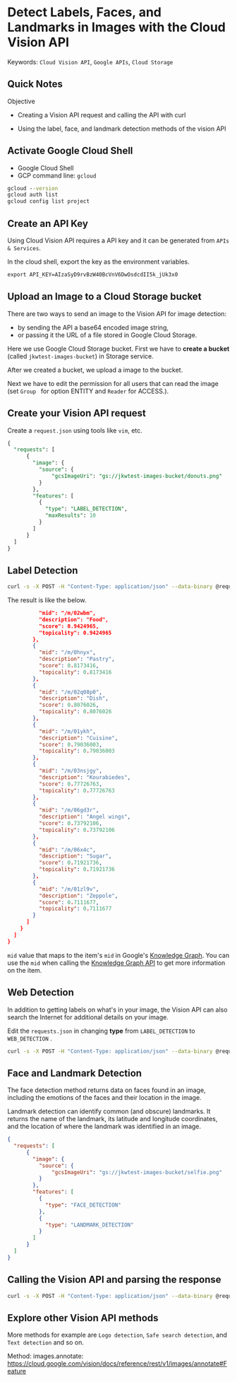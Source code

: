 # Detect Labels, Faces, and Landmarks in Images with the Cloud Vision API



Keywords: `Cloud Vision API`, `Google APIs`, `Cloud Storage`



## Quick Notes

Objective

*   Creating a Vision API request and calling the API with curl

*   Using the label, face, and landmark detection methods of the vision API



## Activate Google Cloud Shell

*   Google Cloud Shell
*   GCP command line: `gcloud`
```cmd
gcloud --version
gcloud auth list
gcloud config list project
```



## Create an API Key

Using Cloud Vision API requires a API key and it can be generated from `APIs & Services`.

In the cloud shell, export the key as the environment variables.

```cmd
export API_KEY=AIzaSyD9rvBzW40BcVnV6DwOsdcdII5k_jUk3x0
```



## Upload an Image to a Cloud Storage bucket

There are two ways to send an image to the Vision API for image detection: 

*   by sending the API a base64 encoded image string, 
*   or passing it the URL of a file stored in Google Cloud Storage.

Here we use Google Cloud Storage bucket. First we have to **create a bucket** (called `jkwtest-images-bucket`) in Storage service.

After we created a bucket, we upload a image to the bucket.

Next we have to edit the permission for all users that can read the image (set `Group ` for option ENTITY and `Reader` for ACCESS.).



## Create your Vision API request

Create a `request.json` using tools like `vim`, etc.

```sql
{
  "requests": [
      {
        "image": {
          "source": {
              "gcsImageUri": "gs://jkwtest-images-bucket/donuts.png"
          }
        },
        "features": [
          {
            "type": "LABEL_DETECTION",
            "maxResults": 10
          }
        ]
      }
  ]
}
```



## Label Detection

```sh
curl -s -X POST -H "Content-Type: application/json" --data-binary @request.json  https://vision.googleapis.com/v1/images:annotate?key=${API_KEY}
```

The result is like the below.

```json
          "mid": "/m/02wbm",
          "description": "Food",
          "score": 0.9424965,
          "topicality": 0.9424965
        },
        {
          "mid": "/m/0hnyx",
          "description": "Pastry",
          "score": 0.8173416,
          "topicality": 0.8173416
        },
        {
          "mid": "/m/02q08p0",
          "description": "Dish",
          "score": 0.8076026,
          "topicality": 0.8076026
        },
        {
          "mid": "/m/01ykh",
          "description": "Cuisine",
          "score": 0.79036003,
          "topicality": 0.79036003
        },
        {
          "mid": "/m/03nsjgy",
          "description": "Kourabiedes",
          "score": 0.77726763,
          "topicality": 0.77726763
        },
        {
          "mid": "/m/06gd3r",
          "description": "Angel wings",
          "score": 0.73792106,
          "topicality": 0.73792106
        },
        {
          "mid": "/m/06x4c",
          "description": "Sugar",
          "score": 0.71921736,
          "topicality": 0.71921736
        },
        {
          "mid": "/m/01zl9v",
          "description": "Zeppole",
          "score": 0.7111677,
          "topicality": 0.7111677
        }
      ]
    }
  ]
}
```

`mid` value that maps to the item's `mid` in Google's [Knowledge Graph](https://www.google.com/intl/bn/insidesearch/features/search/knowledge.html). You can use the `mid` when calling the [Knowledge Graph API](https://developers.google.com/knowledge-graph/) to get more information on the item.



## Web Detection

In addition to getting labels on what's in your image, the Vision API can also search the Internet for additional details on your image.

Edit the `requests.json` in changing **type** from `LABEL_DETECTION` to `WEB_DETECTION` .

```sh
curl -s -X POST -H "Content-Type: application/json" --data-binary @request.json  https://vision.googleapis.com/v1/images:annotate?key=${API_KEY}
```



## Face and Landmark Detection

The face detection method returns data on faces found in an image, including the emotions of the faces and their location in the image.

Landmark detection can identify common (and obscure) landmarks. It returns the name of the landmark, its latitude and longitude coordinates, and the location of where the landmark was identified in an image.

```json
{
  "requests": [
      {
        "image": {
          "source": {
              "gcsImageUri": "gs://jkwtest-images-bucket/selfie.png"
          }
        },
        "features": [
          {
            "type": "FACE_DETECTION"
          },
          {
            "type": "LANDMARK_DETECTION"
          }
        ]
      }
  ]
}
```



## **Calling the Vision API and parsing the response**

```sh
curl -s -X POST -H "Content-Type: application/json" --data-binary @request.json  https://vision.googleapis.com/v1/images:annotate?key=${API_KEY}
```



## Explore other Vision API methods

More methods for example are `Logo detection`, `Safe search detection`, and `Text detection` and so on.

Method: images.annotate: <https://cloud.google.com/vision/docs/reference/rest/v1/images/annotate#Feature>
